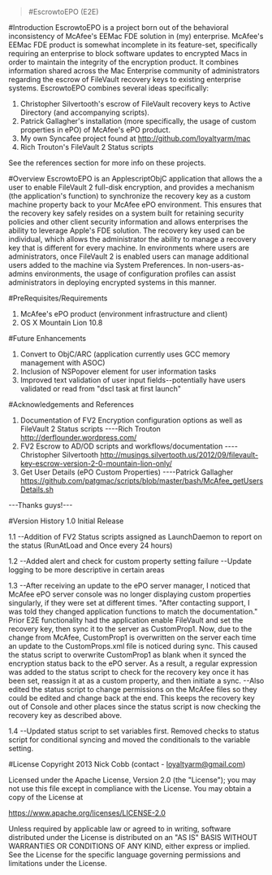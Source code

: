 >#EscrowtoEPO (E2E)

#Introduction
EscrowtoEPO is a project born out of the behavioral inconsistency of McAfee's EEMac FDE solution in (my) enterprise. McAfee's EEMac FDE product is somewhat incomplete in its feature-set, specifically requiring an enterprise to block software updates to encrypted Macs in order to maintain the integrity of the encryption product. It combines information shared across the Mac Enterprise community of administrators regarding the escrow of FileVault recovery keys to existing enterprise systems. EscrowtoEPO combines several ideas specifically:

1. Christopher Silvertooth's escrow of FileVault recovery keys to Active Directory (and accompanying scripts).
2. Patrick Gallagher's installation (more specifically, the usage of custom properties in ePO) of McAfee's ePO product.
3. My own Syncafee project found at http://github.com/loyaltyarm/mac
4. Rich Trouton's FileVault 2 Status scripts

See the references section for more info on these projects.

#Overview
EscrowtoEPO is an ApplescriptObjC application that allows the a user to enable FileVault 2 full-disk encryption, and provides a mechanism (the application's function) to synchronize the recovery key as a custom machine property back to your McAfee ePO environment. This ensures that the recovery key safely resides on a system built for retaining security policies and other client security information and allows enterprises the ability to leverage Apple's FDE solution. The recovery key used can be individual, which allows the administrator the ability to manage a recovery key that is different for every machine. In environments where users are administrators, once FileVault 2 is enabled users can manage additional users added to the machine via System Preferences. In non-users-as-admins environments, the usage of configuration profiles can assist administrators in deploying encrypted systems in this manner.

#PreRequisites/Requirements
1. McAfee's ePO product (environment infrastructure and client)
2. OS X Mountain Lion 10.8

#Future Enhancements
1. Convert to ObjC/ARC (application currently uses GCC memory management with ASOC)
2. Inclusion of NSPopover element for user information tasks
3. Improved text validation of user input fields--potentially have users validated or read from "dscl task at first launch"

#Acknowledgements and References
1. Documentation of FV2 Encryption configuration options as well as FileVault 2 Status scripts
----Rich Trouton http://derflounder.wordpress.com/
2. FV2 Escrow to AD/OD scripts and workflows/documentation
----Christopher Silvertooth http://musings.silvertooth.us/2012/09/filevault-key-escrow-version-2-0-mountain-lion-only/
3. Get User Details (ePO Custom Properties)
----Patrick Gallagher https://github.com/patgmac/scripts/blob/master/bash/McAfee_getUsersDetails.sh

---Thanks guys!---

#Version History
1.0
Initial Release

1.1
--Addition of FV2 Status scripts assigned as LaunchDaemon to report on the status (RunAtLoad and Once every 24 hours)

1.2
--Added alert and check for custom property setting failure
--Update logging to be more descriptive in certain areas

1.3
--After receiving an update to the ePO server manager, I noticed that McAfee ePO server console was no longer displaying custom properties singularly, if they were set at different times. "After contacting support, I was told they changed application functions to match the documentation." Prior E2E functionality had the application enable FileVault and set the recovery key, then sync it to the server as CustomProp1. Now, due to the change from McAfee, CustomProp1 is overwritten on the server each time an update to the CustomProps.xml file is noticed during sync. This caused the status script to overwrite CustomProp1 as blank when it synced the encryption status back to the ePO server. As a result, a regular expression was added to the status script to check for the recovery key once it has been set, reassign it at as a custom property, and then initiate a sync.
--Also edited the status script to change permissions on the McAfee files so they could be edited and change back at the end. This keeps the recovery key out of Console and other places since the status script is now checking the recovery key as described above.

1.4
--Updated status script to set variables first. Removed checks to status script for conditional syncing and moved the conditionals to the variable setting.

#License
Copyright 2013 Nick Cobb (contact - loyaltyarm@gmail.com)

Licensed under the Apache License, Version 2.0 (the "License"); you may not use this file except in compliance with the License. You may obtain a copy of the License at
       
https://www.apache.org/licenses/LICENSE-2.0

Unless required by applicable law or agreed to in writing, software distributed under the License is distributed on an "AS IS" BASIS WITHOUT WARRANTIES OR CONDITIONS OF ANY KIND, either express or implied. See the License for the specific language governing permissions and limitations under the License.
